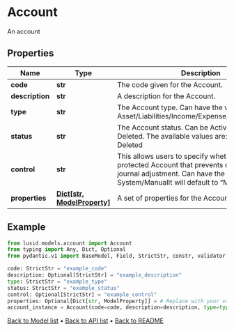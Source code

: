 # Account

An account
## Properties
Name | Type | Description | Notes
------------ | ------------- | ------------- | -------------
**code** | **str** | The code given for the Account. | 
**description** | **str** | A description for the Account. | [optional] 
**type** | **str** | The Account type. Can have the values: Asset/Liabilities/Income/Expense/Capital/Revenue. | 
**status** | **str** | The Account status. Can be Active, Inactive or Deleted. The available values are: Active, Inactive, Deleted | 
**control** | **str** | This allows users to specify whether this a protected Account that prevents direct manual journal adjustment. Can have the values: System/ManualIt will default to “Manual”. | [optional] 
**properties** | [**Dict[str, ModelProperty]**](ModelProperty.md) | A set of properties for the Account. | [optional] 
## Example

```python
from lusid.models.account import Account
from typing import Any, Dict, Optional
from pydantic.v1 import BaseModel, Field, StrictStr, constr, validator

code: StrictStr = "example_code"
description: Optional[StrictStr] = "example_description"
type: StrictStr = "example_type"
status: StrictStr = "example_status"
control: Optional[StrictStr] = "example_control"
properties: Optional[Dict[str, ModelProperty]] = # Replace with your value
account_instance = Account(code=code, description=description, type=type, status=status, control=control, properties=properties)

```

[Back to Model list](../README.md#documentation-for-models) &#8226; [Back to API list](../README.md#documentation-for-api-endpoints) &#8226; [Back to README](../README.md)

